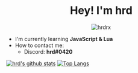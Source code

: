 <h1 align="center">Hey! I'm hrd</h1>

<p align="center"> <img src="https://komarev.com/ghpvc/?username=hrdrx" alt="hrdrx" /> </p>

- I'm currently learning **JavaScript & Lua**
- How to contact me:
    - Discord: **hrd#0420**

[![hrd's github stats](https://github-readme-stats.vercel.app/api?username=hrdrx&count_private=true&theme=dark)](https://github.com/hrdrx/)
[![Top Langs](https://github-readme-stats.vercel.app/api/top-langs/?username=hrdrx&theme=dark)](https://github.com/hrdrx/)

